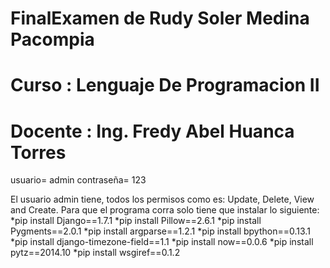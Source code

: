 FinalExamen de Rudy Soler Medina Pacompia
==============================================
Curso : Lenguaje De Programacion II
====================================
Docente : Ing. Fredy Abel Huanca Torres
=======================================
usuario= admin
contraseña= 123

El usuario admin tiene, todos los permisos como es: Update, Delete, View and Create.
Para que el programa corra solo tiene que instalar lo siguiente:
*pip install Django==1.7.1
*pip install Pillow==2.6.1
*pip install Pygments==2.0.1
*pip install argparse==1.2.1
*pip install bpython==0.13.1
*pip install django-timezone-field==1.1
*pip install now==0.0.6
*pip install pytz==2014.10
*pip install wsgiref==0.1.2

